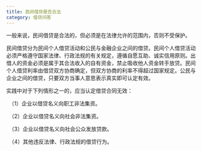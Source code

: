 ```yaml
---
title: 民间借贷是否合法
category: 借贷问答
---
```


一般来说，民间借贷是合法的，但必须是在法律允许的范围内，否则不受保护。

民间借贷分为民间个人借贷活动和公民与金融企业之间的借贷。民间个人借贷活动必须严格遵守国家法律、行政法规的有关规定，遵循自愿互助、诚实信用原则。出借人的资金必须是属于其合法收入的自有资金，禁止吸收他人资金转手放贷。民间个人借贷利率由借贷双方协商确定，但双方协商的利率不得超过国家规定。公民与企业之间的借贷，只要双方当事人意思表示真实即可认定有效。

  实践中对于下列情形之一的，应当认定借贷合同无效：

　（1）企业以借贷名义向职工非法集资。

　（2）企业以借贷名义向社会非法集资。

　（3）企业以借贷名义向社会公众发放贷款。

　（4）其他违反法律、行政法规的借贷行为。
